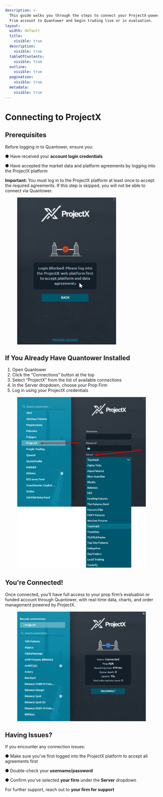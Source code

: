 ```yaml
---
description: >-
  This guide walks you through the steps to connect your ProjectX-powered Prop
  Frim account to Quantower and begin trading live or in evaluation.
layout:
  width: default
  title:
    visible: true
  description:
    visible: true
  tableOfContents:
    visible: true
  outline:
    visible: true
  pagination:
    visible: true
  metadata:
    visible: true
---
```


# Connecting to ProjectX

## Prerequisites&#x20;

Before logging in to Quantower, ensure you:

● Have received your **account login credentials**

● Have accepted the market data and platform agreements by logging into the ProjectX platform

**Important:** You must log in to the ProjectX platform at least once to accept the required agreements. If this step is skipped, you will not be able to connect via Quantower.

<figure><img src="../.gitbook/assets/image (1).png" alt=""><figcaption></figcaption></figure>

## If You Already Have Quantower Installed

1. Open Quantower
2. Click the “Connections” button at the top
3. Select “ProjectX” from the list of available connections
4. In the Server dropdown, choose your Prop Firm
5. Log in using your ProjectX credentials

<figure><img src="../.gitbook/assets/image (2).png" alt=""><figcaption></figcaption></figure>

## You're Connected!


Once connected, you’ll have full access to your prop firm’s evaluation or funded account through Quantower, with real-time data, charts, and order management powered by ProjectX.

<figure><img src="../.gitbook/assets/image (3).png" alt=""><figcaption></figcaption></figure>

## Having Issues?


If you encounter any connection issues:


● Make sure you've first logged into the ProjectX platform to accept all agreements first


● Double-check your **username/password**


● Confirm you’ve selected **your firm** under the **Server** dropdown

For further support, reach out to **your firm for support**
